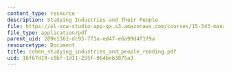 ```yaml
---
content_type: resource
description: Studying Industries and Their People
file: https://ol-ocw-studio-app-qa.s3.amazonaws.com/courses/15-343-managing-transformations-in-work-organizations-and-society-spring-2002/16f67d19c8bf1d11255f064beb3875a3_cohen_studying_industries_and_people_reading.pdf
file_type: application/pdf
parent_uid: 289e1361-dc93-773a-ed47-e6a99d4f1f9a
resourcetype: Document
title: cohen_studying_industries_and_people_reading.pdf
uid: 16f67d19-c8bf-1d11-255f-064beb3875a3
---
```


